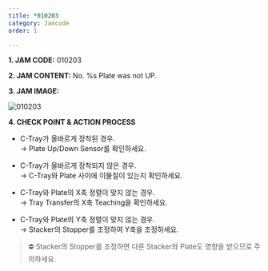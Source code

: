 ```yaml
---
title: *010203
category: Jamcode
order: 1

---
```

**1. JAM CODE:** 010203

**2. JAM CONTENT:** No. %s Plate was not UP.

**3. JAM IMAGE:**

![010203](https://user-images.githubusercontent.com/85915538/125031298-060fb480-e0bf-11eb-984c-86b0b600eef0.png)

**4. CHECK POINT & ACTION PROCESS**  

* C-Tray가 올바르게 장착된 경우.  
  → Plate Up/Down Sensor를 확인하세요.

* C-Tray가 올바르게 장착되지 않은 경우.  
  → C-Tray와 Plate 사이에 이물질이 있는지 확인하세요.
  
* C-Tray와 Plate의 X축 정렬이 맞지 않는 경우.  
  → Tray Transfer의 X축 Teaching을 확인하세요.
  
* C-Tray와 Plate의 Y축 정렬이 맞지 않는 경우.  
  → Stacker의 Stopper를 조정하여 Y축을 조정하세요.
  
> ⛔ Stacker의 Stopper를 조정하면 다른 Stacker와 Plate도 영향을 받으므로 주의하세요.


<!---
* If the C-Tray is mounted correctly.  
  → Check the Plate Up/Down Sensor.

* If the C-Tray is not mounted correctly.  
  → Check if there is something between C-Tray and Plate.
  
* If the X-axis alignment of C-Tray and Plate does not match.  
  → Adjust the Tray Transfer's X-axis Teaching.
  
* If the Y-axis alignment of C-Tray and Plate does not match.  
  → Adjust the Stacker's stopper to align the Y-axis.
  
> ⛔ Please note that if you adjust the stopper of the stacker, other stackers and plates will also be affected.
  
--->
